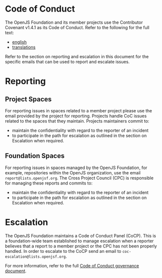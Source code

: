 # Code of Conduct

The OpenJS Foundation and its member projects use the Contributor
Covenant v1.4.1 as its Code of Conduct. Refer to the following
for the full text:

* [english](https://www.contributor-covenant.org/version/1/4/code-of-conduct)
* [translations](https://www.contributor-covenant.org/translations)

Refer to the section on reporting and escalation in this document for the specific emails that can be used to report and escalate issues.

# Reporting

## Project Spaces

For reporting issues in spaces related to a member project please use the email provided by the project for reporting. Projects handle CoC issues related to the spaces that they maintain.  Projects maintainers commit to:

* maintain the confidentiality with regard to the reporter of an incident
* to participate in the path for escalation as outlined in
  the section on Escalation when required.

## Foundation Spaces
For reporting issues in spaces managed by the OpenJS Foundation, for example, repositories within the OpenJS organization, use the email `report@lists.openjsf.org`. The Cross Project Council (CPC) is responsible for managing these reports and commits to:

* maintain the confidentiality with regard to the reporter of an incident
* to participate in the path for escalation as outlined in
  the section on Escalation when required.

# Escalation

The OpenJS Foundation maintains a Code of Conduct Panel (CoCP). This is a foundation-wide team established to manage escalation when a reporter believes that a report to a member project or the CPC has not been properly handled. In order to escalate to the CoCP send an email to `coc-escalation@lists.openjsf.org`.

For more information, refer to the full
[Code of Conduct governance document](https://github.com/openjs-foundation/bootstrap/blob/master/proposals/stage-1/CODE_OF_CONDUCT/FOUNDATION_CODE_OF_CONDUCT_REQUIREMENTS.md).



